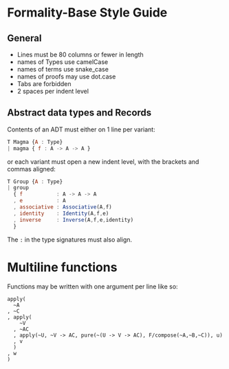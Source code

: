 # Formality-Base Style Guide

## General

- Lines must be 80 columns or fewer in length
- names of Types use camelCase
- names of terms use snake_case
- names of proofs may use dot.case
- Tabs are forbidden
- 2 spaces per indent level

## Abstract data types and Records

Contents of an ADT must either on 1 line per variant:

```javascript
T Magma {A : Type}
| magma { f : A -> A -> A }
```

or each variant must open a new indent level, with the brackets and commas
aligned:

```javascript
T Group {A : Type}
| group
  { f           : A -> A -> A
  , e           : A
  , associative : Associative(A,f)
  , identity    : Identity(A,f,e)
  , inverse     : Inverse(A,f,e,identity)
  }
```

The `:` in the type signatures must also align.

# Multiline functions

Functions may be written with one argument per line like so:

```
apply(
  ~A
, ~C
, apply(
    ~V
  , ~AC
  , apply(~U, ~V -> AC, pure(~(U -> V -> AC), F/compose(~A,~B,~C)), u)
  , v
  )
, w
)
```



